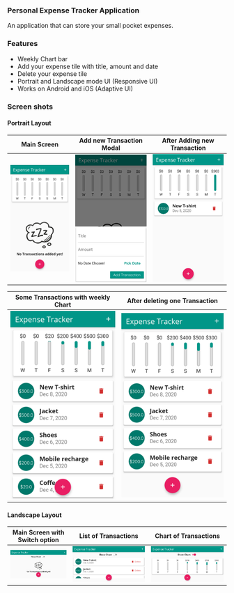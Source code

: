 ### Personal Expense Tracker Application
An application that can store your small pocket expenses.

### Features
* Weekly Chart bar
* Add your expense tile with title, amount and date
* Delete your expense tile
* Portrait and Landscape mode UI (Responsive UI)
* Works on Android and iOS (Adaptive UI)

### Screen shots
#### Portrait Layout
| Main Screen | Add new Transaction Modal | After Adding new Transaction |
| - | - | - |
| ![Main Screen](screenshots/1.png) | ![Add Transaction Modal](screenshots/3.png) | ![New Transaction on main screen](screenshots/4.png) |

| Some Transactions with weekly Chart | After deleting one Transaction |
| - | - |
| ![Several Transactions with Weekly Chart](screenshots/5.png) | ![One deleted Transaction and reflected in main screen](screenshots/6.png) |

#### Landscape Layout
| Main Screen with Switch option | List of Transactions | Chart of Transactions |
| - | - | - |
| ![Main Screen with option of either Chart or List of Transaction](screenshots/2.png) | ![List of Transactions](screenshots/7.png) | ![Chart of Transactions](screenshots/8.png) |
